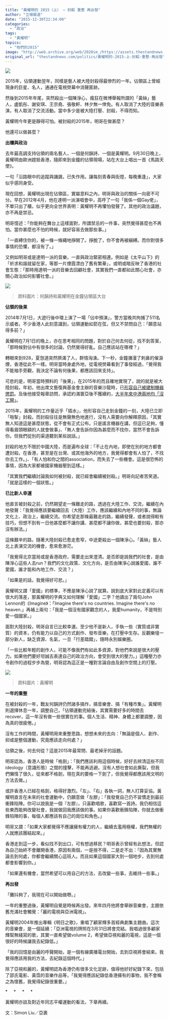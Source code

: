 ```yaml
---
title: "黃耀明的 2015（上） — 封殺 重整 再出發"
author: "立場報道"
date: "2015-12-30T22:34:00"
categories:
  - "政治"
tags:
  - "黃耀明"
topics:
  - "他們的2015"
image: "http://web.archive.org/web/2020im_/https://assets.thestandnews.com/media/photos/ming-gor_kxZbK.png"
original_url: "thestandnews.com/politics/黃耀明的-2015-上-封殺-重整-再出發"
---
```

![](http://web.archive.org/web/2020im_/https://assets.thestandnews.com/media/photos/ming-gor_kxZbK.png)

2015年，佔領運動翌年，同樣是藝人被大陸封殺得最慘烈的一年。佔領區上曾經現身的巨星、名人，通通在電視熒幕中消聲匿跡。

然後到2015年年尾，突然殺出一個陳淨心，瘋狂在微博舉報所謂的「黃絲」藝人，盧凱彤、謝安琪、王宗堯、張敬軒、林夕無一倖免。有人取消了大陸的音樂表演，有人取消了交流活動。當中多少是被大陸打壓、封殺，不得而知。

黃耀明今年更是靜得可怕。被封殺的2015年，明哥在做甚麼？

他還可以做甚麼？

**出櫃與政治**

去年最高調支持佔領的兩名藝人，一個是何韻詩、一個是黃耀明。9月30日晚上，黃耀明由歐洲趕抵香港，隨即來到金鐘的佔領現場，站在大台上唱出一首《馬路天使》。

一句「沿路眼中的追蹤與譏諷，已失作用。讓每刻青春與街燈，每晚重逢」，大家似乎感同身受。

現在回想，黃耀明出現在佔領區，實屬意料之內，明哥與政治的關係一向密不可分。早在2012年4月，他在達明一派演唱會中，高呼了一句「我係一個Gay佬」，不單只出了櫃，似乎更向全世界表明：黃耀明不再懼怕發聲了。其他的政治議題，亦不再是禁忌。

明哥憶述：「你能夠在舞台上這樣面對，所謂禁忌的一件事，突然覺得甚麼也不再怕。當你甚麼也不怕的時候，就好容易去做那些事。」

「一直縛住你的，被一條一條繩地掙開了。掙脫了，你不會再被綑縛。而你對很多事情的恐懼，都沒有了。」

又例如明哥或是達明一派的音樂，一直與政治緊密相連。例如是《太平山下》的「祈求和諧就留在家，等那一片煙霞漂白了舊有繁華」，或明或暗反映了香港的社會生態：「那時用達明一派的音樂去回顧社會，其實我們一直都如此關心社會，亦關心政治如何影響社會。」

![](http://web.archive.org/web/2020im_/https://assets.thestandnews.com/media/photos/IMG_6414_FcJPB.JPG)
> 資料圖片：何韻詩和黃耀明在金鐘佔領區大台

**佔領的後果**

2014年7月1日，大遊行後中環上演了一場「佔中預演」，警方當晚共拘捕了511名示威者。不少香港人此刻意識到，佔領運動如箭在弦，但又不禁問自己：「願意站得多前？」

黃耀明在7月1日的晚上，亦在思考相同的問題，對於自己何去何從，找不到答案，「那時候對佔中有很多的討論，仍然覺得好亂。自己應該站在哪裡？」

轉眼來到928，夏愨道突然擠滿了人，群情洶湧。下一秒，金鐘瀰漫了刺鼻的催淚煙，香港從此不一樣。明哥當時身處外地，從電視熒幕看到了事發經過，「覺得我不能袖手旁觀，我決定不論有何後果，都應該回來支持」。

可悲的是，明哥當時預料的「後果」，在2015年的而且確地實現了，說的就是被大陸封殺。年初，他出席文藝復興基金會主辦的音樂沙龍時，已[形容自己被建制機器懲罰](../../politics/%E9%BB%83%E8%80%80%E6%98%8E%E8%AB%87%E8%A2%AB%E5%B0%81%E6%AE%BA-%E5%BB%BA%E5%88%B6%E6%A9%9F%E5%99%A8%E6%87%B2%E7%BD%B0%E8%AC%9B%E7%9C%9F%E8%A9%B1%E7%9A%84%E4%BA%BA/)。及後他接受報章訪問，承認約滿寰亞後不獲續約，[大半年來中港兩地均「沒工開」](../../politics/%E6%92%90%E5%82%98%E9%81%8B%E8%97%9D%E4%BA%BA%E8%A2%AB%E5%B0%81%E6%AE%BA-%E9%BB%83%E8%80%80%E6%98%8E%E4%B8%AD%E6%B8%AF%E6%BE%B3%E5%A4%A7%E5%8D%8A%E5%B9%B4%E7%84%A1%E5%B7%A5%E9%96%8B/)。

2015年，黃耀明的工作量近乎「插水」，他形容自己走到金鐘的一刻，大陸已立即「啪掣」封殺。而封殺往往是無聲無色地進行，沒有人需要向你解釋原因，「其實無人知道這是甚麼狀態，從不會有正式公布。只是謠言機器在講，但這已足夠，懂得看眉頭眼額的人就會做事」、「無人會告訴你因為甚麼而不找你，當然不會告訴你。但我們從別的渠道聽到某些說話。」

封殺的地方不限於中國大陸，而是遍布全球：「不止在內地，即使在別的地方都會遭封殺。在香港，甚至是在台灣、或其他海外的地方，我覺得都會有人怕了，不找你去工作。」、「有人怕和你之間的association，而失去了一些機會。這是很恐怖的事情，因為大家都被國家機器壓到這樣。」

「其實我們繼續討論我如何被封殺，就已經會繼續被封殺。」明哥向記者苦笑道。「就是這樣的一個狀態。」

**已比新人幸運**

他直言被封殺之前，仍然期望走一條難走的路，透過在大陸工作、交流，繼續在內地發聲：「我覺得應該要繼續回去（大陸）工作，應該繼續和內地不同的事，無論文化上、政治上，繼續交流。你希望走那條最難走的路，繼續發聲，或者說得較有技巧，但想不到有一日他甚麼都不讓你講、甚麼都不讓你做，甚麼也要封殺，那亦沒有辦法。」

這條艱辛的路，隨著大陸封殺已愈走愈窄，中途更殺出一個陳淨心。「黃絲」藝人北上表演交流的機會，愈來愈渺茫。

「我覺得北京當局或是香港政府，需要走出來澄清。是否即是說我們的社會，是由陳淨心這些人去run？我們的文化政策、文化方向，是否由陳淨心說誰愛國，誰不愛國，誰才能和內地工作、交流？」

「如果是的話，我覺得好可悲。」

黃耀明又謂「愛國」的標準，不應是陳淨心說了就算。說到底大家對此定義可以有很大的落差，那黃耀明的字典又如何理解「愛國」二字？他讀出了兩句John Lennon的《Imagine》：「Imagine there's no countries. Imagine there's no heaven.」再補上兩句：「我是一個沒有國家觀念的人，我愛humanity，不是特別愛一個國家。」

面對大陸封殺，明哥自言已比較幸運。至少他不是新人，手執一些（實質或非實質）的資本，仍有能力以自己的方式創作、發布音樂，在打壓中生存。反觀樂壇一部分新人，缺乏資源、名氣，一旦「行差踏錯」，隨時永別娛樂圈。

「一些比較年輕的創作人，可能不像我們有如此多資源，對他們來說是很大的壓力。如果他們要好坦誠去表達自己的政治方向，會受到很大的壓力。」這種壓力亦令創作的過程步步為營，明哥認為這正是一種對言論自由及創作空間上的打壓。

![](http://web.archive.org/web/2020im_/https://assets.thestandnews.com/media/photos/IMG_1595-E9BB83E88080E6988E_EvrTj.png)
> 資料圖片：黃耀明

**一年的重整**

在被封殺的一年，戰友何韻詩仍然諸多搞作，搞音樂會、搞「有種市集」。黃耀明則選擇休息一年，調整自己，「佔領運動完結後，其實需要好多的時間去recover，這一年沒有做一些很實在的事。個人生活、精神、身體上都要調整，因為真的很疲倦。」

沒有工作的時間，黃耀明用來重整思路，想想未來的去向：「無論是個人、創作、抑或是整個運動，究竟應該走向何處？」

佔領之後，何去何從？這是2015年最常問、最老掉牙的話題。

明哥認為，香港人是時候「格劍」：「我們應該利用這個時候，好好去辨清這些不同ideology（意識形態）之間的撞擊，不能再逃避。沒有人想社會如此撕裂，但我們懶惰了很久，從來都不格劍，現在真的要格一下劍了，但我覺得都應該用文明的方法去做。」

或許香港人已經在格劍，格得好激烈。「左」、「右」各執一詞，無人打算妥協。黃耀明直言在未來的社會運動中，仍願意做「左膠」：「我發覺自己仍不習慣走到最前衝鋒陷陣。你可以說我是一個『左膠』，只喜歡唱歌，喜歡寫一首詩。我仍相信這些東西能夠改變社會，我就做回我應該做的事。如果你喜歡衝鋒陷陣，你就去做衝鋒陷陣的事，每個人都應該有自己的崗位和角色。」

明哥又謂：「如果大家都覺得不應讓擁有權力的人，繼續去濫用極權，我們無權的人就應該團結起來。」

香港走到這一步，看似找不到出口，可有想過移民？明哥表示曾經有此想法，但認為自己始終不會離開香港，原因有兩個，一是捨不得，二是走不出：「因為其實無論去到何處，你都會繼續關心這班人。而且如果這個國家大到一個地步，去到何處都會影響到你。」

「如果還有機會，當然希望可以用自己的方法，去改變一些事，去維持一些事。」

**再出發**

「攤抖夠了，我現在可以開始做嘢。」

一年的重整過後，黃耀明自覺是時候再出發。來年四月他將會舉辦音樂會，主題依舊充滿社會觸覺：「麗的電視與亞洲電視」。

黃耀明2004年推出專輯《明日之歌》，重唱了顧家輝多首經典劇集主題曲。這次的音樂會，是一個延續：「亞洲電視的牌照在3月31日將會完結。我唱過很多顧家輝幫無綫寫的歌，其實一直希望做volume 2，希望做亞視和麗的電視，這是一個很好的時候讓我去紀錄低。」

「我的回憶是由麗的呼聲開始，是一個有線廣播電台開始，去到亞視將會結束。我覺得應該用我的方法，去紀錄這個時代。」

除了亞視和麗的，黃耀明認為香港仍有很多文化足跡，值得他好好紀錄下來，包括了邵氏電影、黃霑的音樂作品等，「我覺得應該紀錄低香港擁有的事物，我不會稱之為懷舊，我覺得紀錄很重要。」

\*     \*     \*     \*

黃耀明亦談及對近年同志平權運動的看法，下章再續。

文：Simon Liu／亞裹